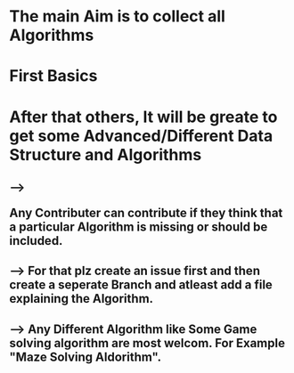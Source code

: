 # The main Aim is to collect all Algorithms
# First Basics
# After that others, It will be greate to get some Advanced/Different Data Structure and Algorithms


## --> <p>Any Contributer can contribute if they think that a particular Algorithm is missing or should be included.</p>
## --> For that plz create an issue first and then create a seperate Branch and atleast add a file explaining the Algorithm.

## --> Any Different Algorithm like Some Game solving algorithm are most welcom. For Example "Maze Solving Aldorithm". 

